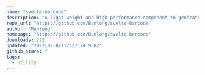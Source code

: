 ```yaml
---
name: "svelte-barcode"
description: "A light-weight and high-performance component to generate barcode for Svelte."
repo_url: "https://github.com/Bunlong/svelte-barcode"
author: "Bunlong"
homepage: "https://github.com/Bunlong/svelte-barcode"
downloads: 222
updated: "2022-02-07T17:27:24.958Z"
github_stars: 7
tags: 
  - utility
---
```

